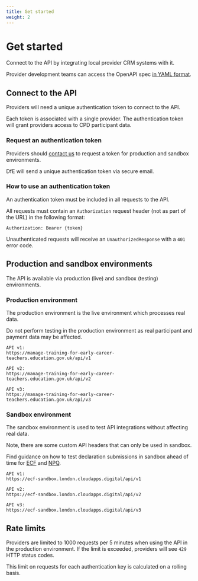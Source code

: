```yaml
---
title: Get started
weight: 2
---
```


# Get started

Connect to the API by integrating local provider CRM systems with it.

Provider development teams can access the OpenAPI spec [in YAML format](/lead-providers/api-docs/v1/api_spec.yml).

## Connect to the API

Providers will need a unique authentication token to connect to the API. 

Each token is associated with a single provider. The authentication token will grant providers access to CPD participant data. 

### Request an authentication token

Providers should [contact us](/api-reference/help) to request a token for production and sandbox environments.

DfE will send a unique authentication token via secure email.

### How to use an authentication token

An authentication token must be included in all requests to the API. 

All requests must contain an `Authorization` request header (not as part of the URL) in the following format:  

```
Authorization: Bearer {token}
```

Unauthenticated requests will receive an `UnauthorizedResponse` with a `401` error code.

## Production and sandbox environments

The API is available via production (live) and sandbox (testing) environments.

### Production environment

The production environment is the live environment which processes real data.  

<div class="govuk-inset-text"> Do not perform testing in the production environment as real participant and payment data may be affected.</div>

```
API v1: 
https://manage-training-for-early-career-teachers.education.gov.uk/api/v1
```

```
API v2:
https://manage-training-for-early-career-teachers.education.gov.uk/api/v2
```

```
API v3: 
https://manage-training-for-early-career-teachers.education.gov.uk/api/v3
```

### Sandbox environment

The sandbox environment is used to test API integrations without affecting real data. 

<div class="govuk-inset-text"> Note, there are some custom API headers that can only be used in sandbox. </div>

Find guidance on how to test declaration submissions in sandbox ahead of time for [ECF](/api-reference/ecf/guidance/#test-the-ability-to-submit-declarations-in-sandbox-ahead-of-time) and [NPQ](/api-reference/npq/guidance/#test-the-ability-to-submit-declarations-in-sandbox-ahead-of-time). 


```
API v1: 
https://ecf-sandbox.london.cloudapps.digital/api/v1
```

```
API v2:
https://ecf-sandbox.london.cloudapps.digital/api/v2
```

```
API v3: 
https://ecf-sandbox.london.cloudapps.digital/api/v3
```

## Rate limits

Providers are limited to 1000 requests per 5 minutes when using the API in the production environment. If the limit is exceeded, providers will see `429` HTTP status codes.

This limit on requests for each authentication key is calculated on a rolling basis. 
